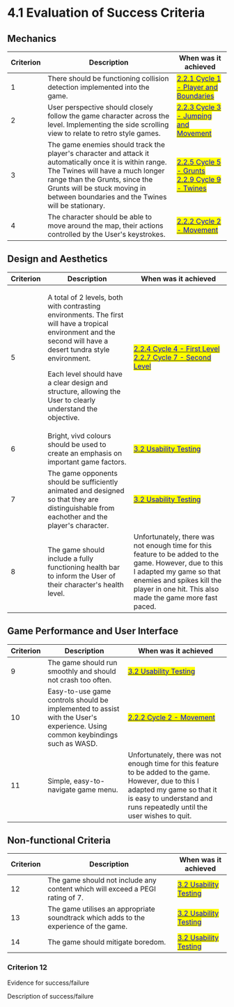 # 4.1 Evaluation of Success Criteria

## Mechanics

| Criterion | Description                                                                                                                                                                                                                                                        | When was it achieved                                                                                                                                                                                                                |
| --------- | ------------------------------------------------------------------------------------------------------------------------------------------------------------------------------------------------------------------------------------------------------------------ | ----------------------------------------------------------------------------------------------------------------------------------------------------------------------------------------------------------------------------------- |
| 1         | There should be functioning collision detection implemented into the game.                                                                                                                                                                                         | [<mark style="color:blue;">2.2.1 Cycle 1 - Player and Boundaries</mark>](../2-design-and-development/cycle-1.md)                                                                                                                    |
| 2         | User perspective should closely follow the game character across the level. Implementing the side scrolling view to relate to retro style games.                                                                                                                   | [<mark style="color:blue;">2.2.3 Cycle 3 - Jumping and Movement</mark>](../design-and-development/cycle-1-2.md)                                                                                                                     |
| 3         | The game enemies should track the player's character and attack it automatically once it is within range. The Twines will have a much longer range than the Grunts, since the Grunts will be stuck moving in between boundaries and the Twines will be stationary. | <p><a href="../design-and-development/cycle-1-4.md"><mark style="color:blue;">2.2.5 Cycle 5 - Grunts</mark></a><br><a href="../design-and-development/cycle-1-8.md"><mark style="color:blue;">2.2.9 Cycle 9 - Twines</mark></a></p> |
| 4         | The character should be able to move around the map, their actions controlled by the User's keystrokes.                                                                                                                                                            | [<mark style="color:blue;">2.2.2 Cycle 2 - Movement</mark>](../design-and-development/cycle-1-1.md)                                                                                                                                 |



## Design and Aesthetics

| Criterion | Description                                                                                                                                                                                                                                                                                     | When was it achieved                                                                                                                                                                                                                           |
| --------- | ----------------------------------------------------------------------------------------------------------------------------------------------------------------------------------------------------------------------------------------------------------------------------------------------- | ---------------------------------------------------------------------------------------------------------------------------------------------------------------------------------------------------------------------------------------------- |
| 5         | <p>A total of 2 levels, both with contrasting environments. The first will have a tropical environment and the second will have a desert tundra style environment.</p><p></p><p>Each level should have a clear design and structure, allowing the User to clearly understand the objective.</p> | <p><a href="../design-and-development/cycle-1-3.md"><mark style="color:blue;">2.2.4 Cycle 4 - First Level</mark></a><br><a href="../design-and-development/cycle-1-6.md"><mark style="color:blue;">2.2.7 Cycle 7 - Second Level</mark></a></p> |
| 6         | Bright, vivd colours should be used to create an emphasis on important game factors.                                                                                                                                                                                                            | [<mark style="color:blue;">3.2 Usability Testing</mark>](../3-testing/3.2-usability-testing.md)                                                                                                                                                |
| 7         | The game opponents should be sufficiently animated and designed so that they are distinguishable from eachother and the player's character.                                                                                                                                                     | [<mark style="color:blue;">3.2 Usability Testing</mark>](../3-testing/3.2-usability-testing.md)                                                                                                                                                |
| 8         | The game should include a fully functioning health bar to inform the User of their character's health level.                                                                                                                                                                                    | Unfortunately, there was not enough time for this feature to be added to the game. However, due to this I adapted my game so that enemies and spikes kill the player in one hit. This also made the game more fast paced.                      |



## Game Performance and User Interface

| Criterion | Description                                                                                                                  | When was it achieved                                                                                                                                                                                          |
| --------- | ---------------------------------------------------------------------------------------------------------------------------- | ------------------------------------------------------------------------------------------------------------------------------------------------------------------------------------------------------------- |
| 9         | The game should run smoothly and should not crash too often.                                                                 | [<mark style="color:blue;">3.2 Usability Testing</mark>](../3-testing/3.2-usability-testing.md)                                                                                                               |
| 10        | Easy-to-use game controls should be implemented to assist with the User's experience. Using common keybindings such as WASD. | [<mark style="color:blue;">2.2.2 Cycle 2 - Movement</mark>](../design-and-development/cycle-1-1.md)                                                                                                           |
| 11        | Simple, easy-to-navigate game menu.                                                                                          | Unfortunately, there was not enough time for this feature to be added to the game. However, due to this I adapted my game so that it is easy to understand and runs repeatedly until the user wishes to quit. |



## Non-functional Criteria

| Criterion | Description                                                                           | When was it achieved                                                                            |
| --------- | ------------------------------------------------------------------------------------- | ----------------------------------------------------------------------------------------------- |
| 12        | The game should not include any content which will exceed a PEGI rating of 7.         | [<mark style="color:blue;">3.2 Usability Testing</mark>](../3-testing/3.2-usability-testing.md) |
| 13        | The game utilises an appropriate soundtrack which adds to the experience of the game. | [<mark style="color:blue;">3.2 Usability Testing</mark>](../3-testing/3.2-usability-testing.md) |
| 14        | The game should mitigate boredom.                                                     | [<mark style="color:blue;">3.2 Usability Testing</mark>](../3-testing/3.2-usability-testing.md) |

### Criterion 12

Evidence for success/failure

Description of success/failure
